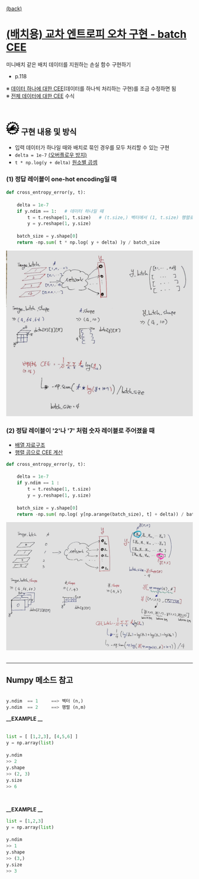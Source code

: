 [(back)](https://github.com/DoranLyong/DL_coding_master/tree/master/Self_tutorial/3_learning/MNIST_learning/3_mini-batch)

# [(배치용) 교차 엔트로피 오차 구현 - batch CEE](https://blog.naver.com/cheeryun/221380874718)
미니배치 같은 배치 데이터를 지원하는 손실 함수 구현하기 
* p.118

※ [데이터 하나에 대한 CEE](https://github.com/DoranLyong/DL_coding_master/tree/master/Self_tutorial/3_learning/MNIST_learning/2_loss_function/2_CEE)(데이터를 하나씩 처리하는 구현)를 조금 수정하면 됨 <br/>
※ [전체 데이터에 대한 CEE](https://github.com/DoranLyong/DL_coding_master/tree/master/Self_tutorial/3_learning/MNIST_learning/3_mini-batch) 수식 

<br/>

## <img src="5_how_to_do.png" width=35> 구현 내용 및 방식 
* 입력 데이터가 하나일 때와 배치로 묶인 경우를 모두 처리할 수 있는 구현 
* ```delta = 1e-7``` [(오버플로우 방지)](https://github.com/DoranLyong/DL_coding_master/tree/master/Self_tutorial/3_learning/MNIST_learning/2_loss_function/2_CEE)
* ```t * np.log(y + delta)```  [원소별 곱셈](https://github.com/DoranLyong/DL_coding_master/tree/master/Self_tutorial/Requirement#Numpy)

### (1) 정답 레이블이 one-hot encoding일 때 
```python
def cross_entropy_error(y, t):
    
    delta = 1e-7
    if y.ndim == 1:   # 데이터 하나일 때 
        t = t.reshape(1, t.size)   # (t.size,) 벡터에서 (1, t.size) 행렬로 변환 
        y = y.reshape(1, y.size) 
    
    batch_size = y.shape[0]
    return -np.sum( t * np.log( y + delta) )y / batch_size
```
<center><img src="one-hot.jpg" width=550></center>


### (2) 정답 레이블이 '2'나 '7' 처럼 숫자 레이블로 주어졌을 때 
* [배열 자료구조](https://github.com/DoranLyong/DL_coding_master/tree/master/Self_tutorial/Requirement#Numpy)
* [행렬 곱으로 CEE 계산](https://github.com/DoranLyong/DL_coding_master/tree/master/Self_tutorial/3_learning/MNIST_learning/2_loss_function/2_CEE)
```python 
def cross_entropy_error(y, t): 
    
    delta = 1e-7 
    if y.ndim == 1 : 
        t = t.reshape(1, t.size)
        y = y.reshape(1, y.size)
    
    batch_size = y.shape[0]
    return -np.sum( np.log( y[np.arange(batch_size), t] + delta)) / batch_size 
```
<center><img src="no-one-hot.jpg" width=550></center>

<br/>

*** 
## Numpy 메소드 참고 
```python 

y.ndim  == 1     ==> 벡터 (n,)
y.ndim  == 2     ==> 행렬 (n,m)
```
<b>__EXAMPLE __ </b>
``` python 

list = [ [1,2,3], [4,5,6] ]
y = np.array(list)

y.ndim
>> 2
y.shape
>> (2, 3)
y.size
>> 6
```
<br/>

<b>__EXAMPLE __ </b>
```python 
list = [1,2,3]
y = np.array(list)

y.ndim
>> 1
y.shape
>> (3,)
y.size
>> 3


```
